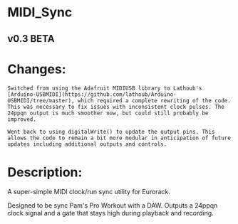 # MIDI_Sync
 
 ## v0.3 BETA
 
# Changes:
	Switched from using the Adafruit MIDIUSB library to Lathoub's [Arduino-USBMIDI](https://github.com/lathoub/Arduino-USBMIDI/tree/master), which required a complete rewriting of the code. This was necessary to fix issues with inconsistent clock pulses. The 24ppqn output is much smoother now, but could still probably be improved.
	
	Went back to using digitalWrite() to update the output pins. This allows the code to remain a bit more modular in anticipation of future updates including additional outputs and controls.
 
# Description:
 
 A super-simple MIDI clock/run sync utility for Eurorack.

 Designed to be sync Pam's Pro Workout with a DAW.
 Outputs a 24ppqn clock signal and a gate that stays high during playback and recording.
